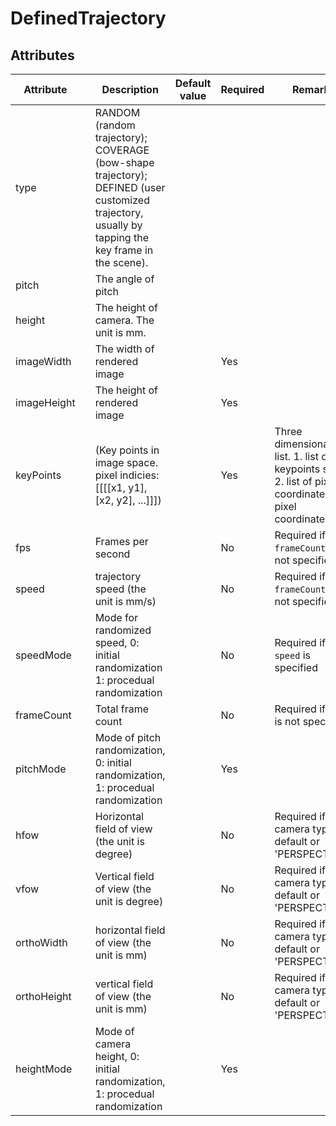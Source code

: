 # DefinedTrajectory

## Attributes
<!-- <span style="color:blue">*Comments:* This parameter list needs revision (e.g., description of keyPoints is incorrect).</span>.  -->

|Attribute||Description|Default value|Required|Remark|
|---|---|---|---|---|---|
|type||RANDOM (random trajectory); COVERAGE (bow-shape trajectory); DEFINED (user customized trajectory, usually by tapping the key frame in the scene).||||
|pitch|| The angle of pitch ||||
|height|| The height of camera. The unit is mm.||||
|imageWidth||The width of rendered image||Yes||
|imageHeight||The height of rendered image||Yes||
|keyPoints|| (Key points in image space. pixel indicies: [[[[x1, y1], [x2, y2], ...]]]) | | Yes | Three dimensional list. 1. list of keypoints set 2. list of pixel coordinates. 3. pixel coordinates|
|fps|| Frames per second | | No | Required if `frameCount` is not specified |
|speed|| trajectory speed (the unit is mm/s) | | No | Required if `frameCount` is not specified|
|speedMode|| Mode for randomized speed, 0: initial randomization 1: procedual randomization | | No | Required if `speed` is specified |
|frameCount|| Total frame count | | No | Required if `fps` is not specified |
|pitchMode|| Mode of pitch randomization, 0: initial randomization, 1: procedual randomization | | Yes ||
|hfow|| Horizontal field of view (the unit is degree) | | No | Required if camera type is default or 'PERSPECTIVE' |
|vfow|| Vertical field of view (the unit is degree) | | No | Required if camera type is default or 'PERSPECTIVE' |
|orthoWidth|| horizontal field of view (the unit is mm) | | No | Required if camera type is default or 'PERSPECTIVE' |
|orthoHeight|| vertical field of view (the unit is mm) | | No | Required if camera type is default or 'PERSPECTIVE' |
|heightMode|| Mode of camera height, 0: initial randomization, 1: procedual randomization | | Yes ||
